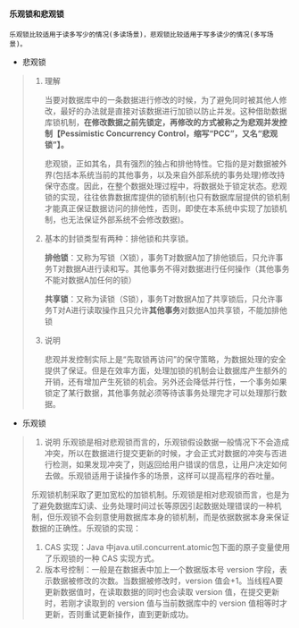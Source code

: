 #### 乐观锁和悲观锁

`乐观锁比较适用于读多写少的情况(多读场景)，悲观锁比较适用于写多读少的情况(多写场景)。`

- 悲观锁

> 1. 理解
>
>    当要对数据库中的一条数据进行修改的时候，为了避免同时被其他人修改，最好的办法就是直接对该数据进行加锁以防止并发。这种借助数据库锁机制，**在修改数据之前先锁定，再修改的方式被称之为悲观并发控制【Pessimistic Concurrency Control，缩写“PCC”，又名“悲观锁”】。**
>    
>    悲观锁，正如其名，具有强烈的独占和排他特性。它指的是对数据被外界(包括本系统当前的其他事务，以及来自外部系统的事务处理)修改持保守态度。因此，在整个数据处理过程中，将数据处于锁定状态。悲观锁的实现，往往依靠数据库提供的锁机制(也只有数据库层提供的锁机制才能真正保证数据访问的排他性，否则，即使在本系统中实现了加锁机制，也无法保证外部系统不会修改数据)。
>
> 
>
> 2. 基本的封锁类型有两种：排他锁和共享锁。
>
>    **排他锁**：又称为写锁（X锁），事务T对数据A加了排他锁后，只允许事务T对数据A进行读和写。其他事务不得对数据进行任何操作（其他事务不能对数据A加任何的锁）
>
>    **共享锁**：又称为读锁（S锁），事务T对数据A加了共享锁后，只允许事务T对A进行读取操作且只允许**其他事务**对数据A加共享锁，不能加排他锁
>    
>    
>    
> 3. 说明
>
>    悲观并发控制实际上是“先取锁再访问”的保守策略，为数据处理的安全提供了保证。但是在效率方面，处理加锁的机制会让数据库产生额外的开销，还有增加产生死锁的机会。另外还会降低并行性，一个事务如果锁定了某行数据，其他事务就必须等待该事务处理完才可以处理那行数据。

- 乐观锁

> 1. 说明
>   乐观锁是相对悲观锁而言的，乐观锁假设数据一般情况下不会造成冲突，所以在数据进行提交更新的时候，才会正式对数据的冲突与否进行检测，如果发现冲突了，则返回给用户错误的信息，让用户决定如何去做。乐观锁适用于读操作多的场景，这样可以提高程序的吞吐量。
>
>   
>
>   乐观锁机制采取了更加宽松的加锁机制。乐观锁是相对悲观锁而言，也是为了避免数据库幻读、业务处理时间过长等原因引起数据处理错误的一种机制，但乐观锁不会刻意使用数据库本身的锁机制，而是依据数据本身来保证数据的正确性。乐观锁的实现：
>
>   1. CAS 实现：Java 中java.util.concurrent.atomic包下面的原子变量使用了乐观锁的一种 CAS 实现方式。
>   2. 版本号控制：一般是在数据表中加上一个数据版本号 version 字段，表示数据被修改的次数。当数据被修改时，version 值会+1。当线程A要更新数据值时，在读取数据的同时也会读取 version 值，在提交更新时，若刚才读取到的 version 值与当前数据库中的 version 值相等时才更新，否则重试更新操作，直到更新成功。





